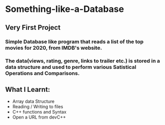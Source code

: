 # Something-like-a-Database

## Very First Project

### Simple Database like program that reads a list of the top movies for 2020,  from IMDB's website.
### The data(views, rating, genre, links to trailer etc.) is stored in a data structure and used to perform various Satistical Operations and Comparisons.

## What I Learnt:
* Array data Structure
* Reading / Writing to files
* C++ functions and Syntax
* Open a URL from devC++
